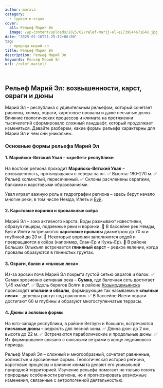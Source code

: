 ```yaml
---
author: morava
category:
  - туризм-и-отдых
cover:
  alt: Рельеф Марий Эл
  image: /wp-content/uploads/2025/02/relef-marij-el-e1739544671648.jpg
date: "2025-02-16T21:25:32+00:00"
tag:
  - природа-марий-эл
title: Рельеф Марий Эл
description: Рельеф Марий Эл
keywords: Рельеф Марий Эл
url: /relef-mariel/

---
```

## **Рельеф Марий Эл: возвышенности, карст, овраги и дюны**

Марий Эл – республика с удивительным рельефом, который сочетает равнины, холмы, овраги, карстовые провалы и даже песчаные дюны. Влияние геологических процессов и климата на протяжении тысячелетий сформировало сложный ландшафт, который продолжает изменяться. Давайте разберем, какие формы рельефа характерны для Марий Эл и чем они уникальны.

### **Основные формы рельефа Марий Эл**

#### **1\. Марийско-Вятский Увал – «хребет» республики**

На востоке региона проходит **Марийско-Вятский Увал** – возвышенность, протянувшаяся с севера на юг.
✅ Высота: 180–270 м.
✅ Рельеф холмистый, пересеченный.
✅ Склоны расчленены оврагами, балками и карстовыми образованиями.

Увал играет важную роль в гидрографии региона – здесь берут начало многие реки, в том числе Немда, Илеть и [Буй](/buj/).

#### **2\. Карстовые воронки и провальные озёра**

Марий Эл – зона активного карста. Воды размывают известняки, образуя пещеры, подземные реки и воронки.
🔹 В бассейне рек Немды, Буя и Илети встречаются **карстовые провалы** диаметром до 70 м и глубиной до 20 м.
🔹 Некоторые воронки заполняются водой и превращаются в озёра (например, Елан-Ер и Кужь-Ер).
🔹 В районе Больших Олыкъял встречается **глиняный карст** – редкое явление, когда провалы образуются в глинистых грунтах.

#### **3\. Овраги, балки и «пьяные леса»**

Из-за эрозии почв Марий Эл покрыта густой сетью оврагов и балок.
✅ Самая эрозионно активная река – **Сумка**, где балочная сеть достигает 1,45 км/км².
✅ Вдоль берегов Волги в районе [Козьмодемьянска](/kozmodemyansk/) происходят **оползни и обвалы**, формирующие так называемые **«пьяные леса»** – деревья растут под наклоном.
✅ В бассейне Илети овраги достигают 60 м глубины и образуют многоступенчатые террасы.

#### **4\. Дюны и эоловые формы**

На юго-западе республики, в районе Ветлуги и Кокшаги, встречаются **песчаные дюны** – редкость для лесной зоны.
✅ Длина дюн: до 2 км, высота до 22 м.
✅ Встречаются параболические и продольные дюны.
✅ Их формирование связано с сильными ветрами в конце ледникового периода.

Рельеф Марий Эл – сложный и многообразный, сочетает равнинные, холмистые и эрозионные формы. Геологическая история региона, карстовые процессы и влияние климата делают его уникальной природной территорией. Изучение рельефа помогает не только понять природные особенности региона, но и прогнозировать возможные изменения, связанные с антропогенной деятельностью.
